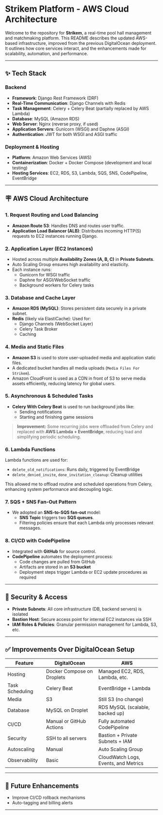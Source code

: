 # Strikem Platform - AWS Cloud Architecture

Welcome to the repository for **Strikem**, a real-time pool hall management and matchmaking platform. This README describes the updated AWS-based infrastructure, improved from the previous DigitalOcean deployment. It outlines how core services interact, and the enhancements made for scalability, automation, and performance.

---

## ✨ Tech Stack

### Backend
- **Framework**: Django Rest Framework (DRF)
- **Real-Time Communication**: Django Channels with Redis
- **Task Management**: Celery + Celery Beat (partially replaced by AWS Lambda)
- **Database**: MySQL (Amazon RDS)
- **Web Server**: Nginx (reverse proxy, if used)
- **Application Servers**: Gunicorn (WSGI) and Daphne (ASGI)
- **Authentication**: JWT for both WSGI and ASGI traffic

### Deployment & Hosting
- **Platform**: Amazon Web Services (AWS)
- **Containerization**: Docker + Docker Compose (development and local testing)
- **Hosting Services**: EC2, RDS, S3, Lambda, SQS, SNS, CodePipeline, EventBridge

---

## 🪧 AWS Cloud Architecture

### 1. **Request Routing and Load Balancing**
- **Amazon Route 53**: Handles DNS and routes user traffic.
- **Application Load Balancer (ALB)**: Distributes incoming HTTP(S) requests to EC2 instances running Django.

### 2. **Application Layer (EC2 Instances)**
- Hosted across multiple **Availability Zones (A, B, C)** in **Private Subnets**.
- Auto Scaling Group ensures high availability and elasticity.
- Each instance runs:
  - Gunicorn for WSGI traffic
  - Daphne for ASGI/WebSocket traffic
  - Background workers for Celery tasks

### 3. **Database and Cache Layer**
- **Amazon RDS (MySQL)**: Stores persistent data securely in a private subnet.
- **Redis** (likely via ElastiCache): Used for:
  - Django Channels (WebSocket Layer)
  - Celery Task Broker
  - Caching

### 4. **Media and Static Files**
- **Amazon S3** is used to store user-uploaded media and application static files.
- A dedicated bucket handles all media uploads (`Media Files For Strikem`).
- Amazon CloudFront is used as a CDN in front of S3 to serve media assets efficiently, reducing latency for global users.

### 5. **Asynchronous & Scheduled Tasks**
- **Celery With Celery Beat** is used to run background jobs like:
  - Sending notifications
  - Starting and finishing game sessions

> **Improvement:** Some recurring jobs were offloaded from Celery and replaced with **AWS Lambda + EventBridge**, reducing load and simplifying periodic scheduling.

### 6. **Lambda Functions**
Lambda functions are used for:
- `delete_old_notifications`: Runs daily, triggered by EventBridge
- `delete_denied_invite`, `done_invitation_cleanup`: Cleanup utilities

This allowed me to offload routine and scheduled operations from Celery, enhancing system performance and decoupling logic.

### 7. **SQS + SNS Fan-Out Pattern**
- We adopted an **SNS-to-SQS fan-out** model:
  - **SNS Topic** triggers two **SQS queues**.
  - Filtering policies ensure that each Lambda  only processes relevant messages.


### 8. **CI/CD with CodePipeline**
- Integrated with **GitHub** for source control.
- **CodePipeline** automates the deployment process:
  - Code changes are pulled from GitHub
  - Artifacts are stored in an **S3 bucket**
  - Deployment steps trigger Lambda or EC2 update procedures as required

---


## 🚫 Security & Access
- **Private Subnets**: All core infrastructure (DB, backend servers) is isolated
- **Bastion Host**: Secure access point for internal EC2 instances via SSH
- **IAM Roles & Policies**: Granular permission management for Lambda, S3, etc.

---

## ✅ Improvements Over DigitalOcean Setup
| Feature | DigitalOcean | AWS |
|--------|--------------|-----|
| Hosting | Docker Compose on Droplets | Managed EC2, RDS, Lambda, etc. |
| Task Scheduling | Celery Beat | EventBridge + Lambda |
| Media | S3 | Still S3 (no change) |
| Database | MySQL on Droplet | RDS MySQL (scalable, backed up) |
| CI/CD | Manual or GitHub Actions | Fully automated CodePipeline |
| Security | SSH to all servers | Bastion + Private Subnets + IAM |
| Autoscaling | Manual | Auto Scaling Group |
| Observability | Basic | CloudWatch Logs, Events, and Metrics |

---

## 🔧 Future Enhancements
- Improve CI/CD rollback mechanisms
- Auto-tagging and billing alerts

---

